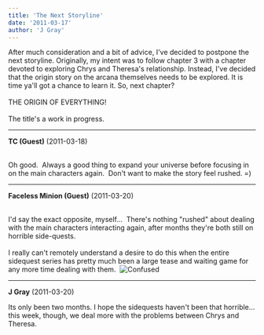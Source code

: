 ```yaml
---
title: 'The Next Storyline'
date: '2011-03-17'
author: 'J Gray'
---
```


After much consideration and a bit of advice, I've decided to postpone the next storyline. Originally, my intent was to follow chapter 3 with a chapter devoted to exploring Chrys and Theresa's relationship. Instead, I've decided that the origin story on the arcana themselves needs to be explored. It is time ya'll got a chance to learn it. So, next chapter?<br><br>THE ORIGIN OF EVERYTHING!<br><br>The title's a work in progress.<br>

---
**TC (Guest)** (2011-03-18)

<br> Oh good.&nbsp; Always a good thing to expand your universe before focusing in on the main characters again.&nbsp; Don't want to make the story feel rushed. =)<br>

---
**Faceless Minion (Guest)** (2011-03-20)

<br> I'd say the exact opposite, myself...&nbsp; There's nothing "rushed" about dealing with the main characters interacting again, after months they're both still on horrible side-quests.&nbsp; <br><br>I really can't remotely understand a desire to do this when the entire sidequest series has pretty much been a large tease and waiting game for any more time dealing with them.&nbsp; <img src="//smilies/confused4.gif" alt="Confused" border="0"><br>

---
**J Gray** (2011-03-20)

Its only been two months. I hope the sidequests haven't been that horrible... this week, though, we deal more with the problems between Chrys and Theresa.<br><br><br>

